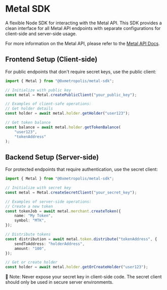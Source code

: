 # Metal SDK

A flexible Node SDK for interacting with the Metal API. This SDK provides a clean interface for all Metal API endpoints with separate configurations for client-side and server-side usage.

For more information on the Metal API, please refer to the [Metal API Docs](https://docs.metal.build).

## Frontend Setup (Client-side)

For public endpoints that don't require secret keys, use the public client:

```typescript
import { Metal } from "@0xmetropolis/metal-sdk";

// Initialize with public key
const metal = Metal.createPublicClient("your_public_key");

// Examples of client-safe operations:
// Get holder details
const holder = await metal.holder.getHolder("user123");

// Get token balance
const balance = await metal.holder.getTokenBalance(
    "user123",
    "tokenAddress"
);
```

## Backend Setup (Server-side)

For protected endpoints that require authentication, use the secret client:

```typescript
import { Metal } from "@0xmetropolis/metal-sdk";

// Initialize with secret key
const metal = Metal.createSecretClient("your_secret_key");

// Examples of server-side operations:
// Create a new token
const tokenJob = await metal.merchant.createToken({
    name: "My Token",
    symbol: "MTK",
});

// Distribute tokens
const distribution = await metal.token.distribute("tokenAddress", {
    sendToAddress: "holderAddress",
    amount: "100",
});

// Get or create holder
const holder = await metal.holder.getOrCreateHolder("user123");
```

🚨 Note: Never expose your secret key in client-side code. The secret client should only be used in secure server environments.
